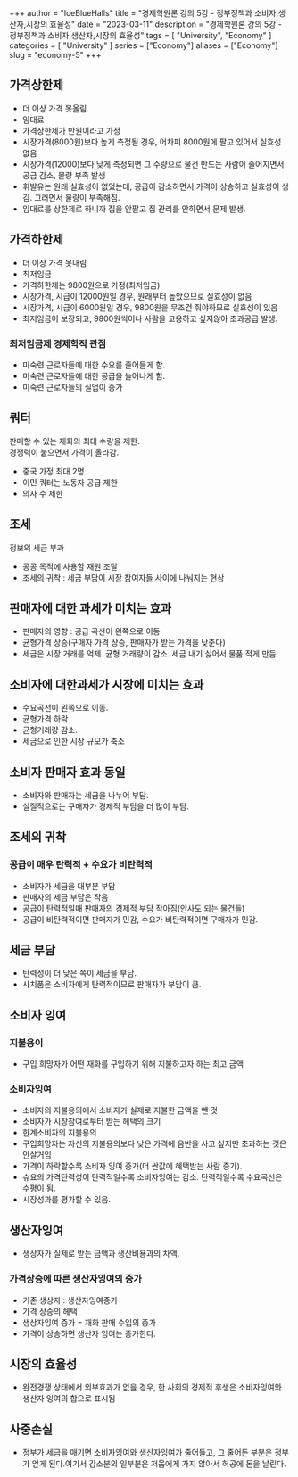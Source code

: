 +++
author = "IceBlueHalls"
title = "경제학원론 강의 5강 - 정부정책과 소비자,생산자,시장의 효율성"
date = "2023-03-11"
description = "경제학원론 강의 5강 - 정부정책과 소비자,생산자,시장의 효율성"
tags = [
    "University",
    "Economy"
]
categories = [
    "University"
]
series = ["Economy"]
aliases = ["Economy"]
slug = "economy-5"
+++

## 가격상한제
* 더 이상 가격 못올림
* 임대료
* 가격상한제가 만원이라고 가정
* 시장가격(8000원)보다 높게 측정될 경우, 어차피 8000원에 팔고 있어서 실효성 없음
* 시장가격(12000)보다 낮게 측정되면 그 수량으로 물건 만드는 사람이 줄어지면서 공급 감소, 물량 부족 발생
* 휘발유는 원래 실효성이 없었는데, 공급이 감소하면서 가격이 상승하고 실효성이 생김. 그러면서 물량이 부족해짐.
* 임대료를 상한제로 하니까 집을 안팔고 집 관리를 안하면서 문제 발생.

## 가격하한제
* 더 이상 가격 못내림
* 최저임금
* 가격하한제는 9800원으로 가정(최저임금)
* 시장가격, 시급이 12000원일 경우, 원래부터 높았으므로 실효성이 없음
* 시장가격, 시급이 6000원일 경우, 9800원을 무조건 줘야하므로 실효성이 있음
* 최저임금이 보장되고, 9800원씩이나 사람을 고용하고 싶지않아 초과공급 발생.

### 최저임금제 경제학적 관점
* 미숙련 근로자들에 대한 수요를 줄어들게 함.
* 미숙련 근로자들에 대한 공급을 늘어나게 함.
* 미숙련 근로자들의 실업이 증가

## 쿼터
판매할 수 있는 재화의 최대 수량을 제한.  
경쟁력이 붙으면서 가격이 올라감.
* 중국 가정 최대 2명
* 이민 쿼터는 노동자 공급 제한
* 의사 수 제한

## 조세
정보의 세금 부과
* 공공 목적에 사용할 재원 조달
* 조세의 귀착 : 세금 부담이 시장 참여자들 사이에 나눠지는 현상

## 판매자에 대한 과세가 미치는 효과
* 판매자의 영향 : 공급 곡선이 왼쪽으로 이동
* 균형가격 상승(구매자 가격 상승, 판매자가 받는 가격을 낮춘다)
* 세금은 시장 거래를 억제. 균형 거래량이 감소. 세금 내기 싫어서 물품 적게 만듬

## 소비자에 대한과세가 시장에 미치는 효과
* 수요곡선이 왼쪽으로 이동.
* 균형가격 하락
* 균형거래량 감소.
* 세금으로 인한 시장 규모가 축소

## 소비자 판매자 효과 동일
* 소비자와 판매자는 세금을 나누어 부담.
* 실질적으로는 구매자가 경제적 부담을 더 많이 부담.

## 조세의 귀착

### 공급이 매우 탄력적 + 수요가 비탄력적
* 소비자가 세금을 대부분 부담
* 판매자의 세금 부담은 작음
* 공급이 탄력적일때 판매자의 경제적 부담 작아짐(안사도 되는 물건들)
* 공급이 비탄력적이면 판매자가 민감, 수요가 비탄력적이면 구매자가 민감.

## 세금 부담
* 탄력성이 더 낮은 쪽이 세금을 부담.
* 사치품은 소비자에게 탄력적이므로 판매자가 부담이 큼.

## 소비자 잉여

### 지불용이
* 구입 희망자가 어떤 재화를 구입하기 위해 지불하고자 하는 최고 금액

### 소비자잉여
* 소비자의 지불용의에서 소비자가 실제로 지불한 금액을 뺀 것
* 소비자가 시장참여로부터 받는 헤택의 크기
* 한계소비자의 지불용의
* 구입희망자는 자신의 지불용의보다 낮은 가격에 음반을 사고 싶지만 초과하는 것은 안살거임
* 가격이 하락할수록 소비자 잉여 증가(더 싼값에 혜택받는 사람 증가).
* 슈요의 가격탄력성이 탄력적일수록 소비자잉여는 감소. 탄력적일수록 수요곡선은 수평이 됨.
* 시장성과를 평가할 수 있음.

## 생산자잉여
* 생상자가 실제로 받는 금액과 생산비용과의 차액.

### 가격상승에 따른 생산자잉여의 증가
* 기존 생상자 : 생산자잉여증가
* 가격 상승의 헤택
* 생상자잉여 증가 = 재화 판매 수입의 증가
* 가격이 상승하면 생산자 잉여는 증가한다.

## 시장의 효율성
* 완전경쟁 상태에서 외부효과가 없을 경우, 한 사회의 경제적 후생은 소비자잉여와 생산자 잉여의 합으로 표시됨

## 사중손실
* 정부가 세금을 매기면 소비자잉여와 생산자잉여가 줄어들고, 그 줄어든 부분은 정부가 얻게 된다.여기서 감소분의 일부분은 저웁에게 가지 않아서 허공에 돈을 날린다.
